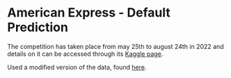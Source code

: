 # American Express - Default Prediction

The competition has taken place from may 25th to august 24th in 2022 and details on it can be accessed through its [Kaggle page](https://www.kaggle.com/competitions/amex-default-prediction).

Used a modified version of the data, found [here](https://www.kaggle.com/datasets/huseyincot/amex-agg-data-pickle).
